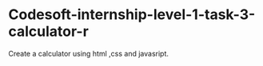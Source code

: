# Codesoft-internship-level-1-task-3-calculator-r
Create a calculator using html ,css and javasript.
